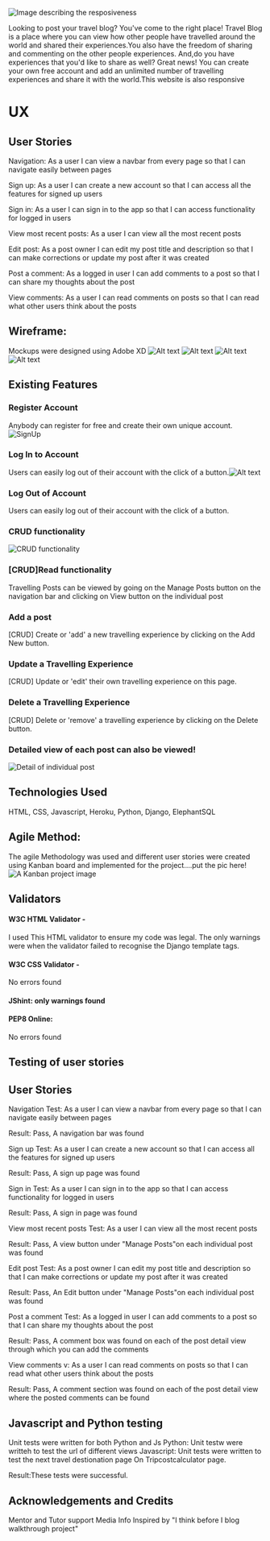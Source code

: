 ![Image describing the resposiveness](static/media/Responsive.PNG)

Looking to post your travel blog? You've come to the right place! Travel Blog is a place where you can view how other people have travelled around the world and shared their experiences.You also have the freedom of sharing and commenting on the other people experiences. And,do you have experiences that you'd like to share as well? Great news! You can create your own free account and add an unlimited number of travelling experiences and share it with the world.This website is also responsive

# UX
## User Stories
Navigation: As a user I can view a navbar from every page so that I can navigate easily between pages

Sign up: 
As a user I can create a new account so that I can access all the features for signed up users

Sign in: 
As a user I can sign in to the app so that I can access functionality for logged in users

View most recent posts: 
As a user I can view all the most recent posts

Edit post: 
As a post owner I can edit my post title and description so that I can make corrections or update my post after it was created

Post a comment: 
As a logged in user I can add comments to a post so that I can share my thoughts about the post

View comments: 
As a user I can read comments on posts so that I can read what other users think about the posts

## Wireframe: 
Mockups were designed using Adobe XD
![Alt text](static/media/Mockup1.PNG)
![Alt text](static/media/Mockup2.PNG)
![Alt text](static/media/Mockup3.PNG)
![Alt text](static/media/Mockup4.PNG)
## Existing Features
### Register Account
Anybody can register for free and create their own unique account.![SignUp](static/media/SignUp.PNG)

### Log In to Account
Users can easily log out of their account with the click of a button.![Alt text](static/media/Signin.PNG)

### Log Out of Account
Users can easily log out of their account with the click of a button.
### CRUD functionality
![CRUD functionality](static/media/CRUD.PNG)
### [CRUD]Read functionality
Travelling Posts can be viewed by going on the Manage Posts button on the navigation bar and clicking on View button on the individual post

### Add a post
[CRUD] Create or 'add' a new travelling experience by clicking on the Add New button. 

### Update a Travelling Experience
[CRUD] Update or 'edit' their own travelling experience on this page.

### Delete a Travelling Experience
[CRUD] Delete or 'remove' a  travelling experience by clicking on the Delete button. 

### Detailed view of each post can also be viewed!
![Detail of individual post](static/media/PostDetail.PNG)


## Technologies Used
HTML,
CSS, 
Javascript,
Heroku,
Python,
Django,
ElephantSQL

## Agile Method:
The agile Methodology was used and different user stories were created using Kanban board and implemented for the project....put the pic here!
![A Kanban project image](static/media/Kanban%20project.PNG)

## Validators

#### W3C HTML Validator -
I used This HTML validator to ensure my code was legal.
The only warnings were when the validator failed to recognise the Django template tags.

#### W3C CSS Validator - 
No errors found


#### JShint: only warnings found

#### PEP8 Online: 
No errors found

## Testing of user stories
## User Stories
 
Navigation Test: As a user I can view a navbar from every page so that I can navigate easily between pages

Result: Pass, A navigation bar was found

Sign up Test: 
As a user I can create a new account so that I can access all the features for signed up users

Result: Pass, A sign up page was found


Sign in Test: 
As a user I can sign in to the app so that I can access functionality for logged in users

Result: Pass, A sign in page was found


View most recent posts Test: 
As a user I can view all the most recent posts

Result: Pass, A view button under "Manage Posts"on each individual post was found 


Edit post Test: 
As a post owner I can edit my post title and description so that I can make corrections or update my post after it was created

Result: Pass, An Edit button under "Manage Posts"on each individual post was found


Post a comment Test: 
As a logged in user I can add comments to a post so that I can share my thoughts about the post

Result: Pass, A comment box was found on each of the post detail view through which you can add the comments


View comments v: 
As a user I can read comments on posts so that I can read what other users think about the posts

Result: Pass, A comment section was found on each of the post detail view  where the posted comments can be found

## Javascript and Python testing
Unit tests were written for both Python and Js 
Python: Unit testw were writteh to test the url of different views 
Javascript: Unit tests were written to test the next travel destionation page On Tripcostcalculator page. 

Result:These tests were successful.

## Acknowledgements and Credits
Mentor and Tutor support
Media Info
Inspired by "I think before I blog walkthrough project"
